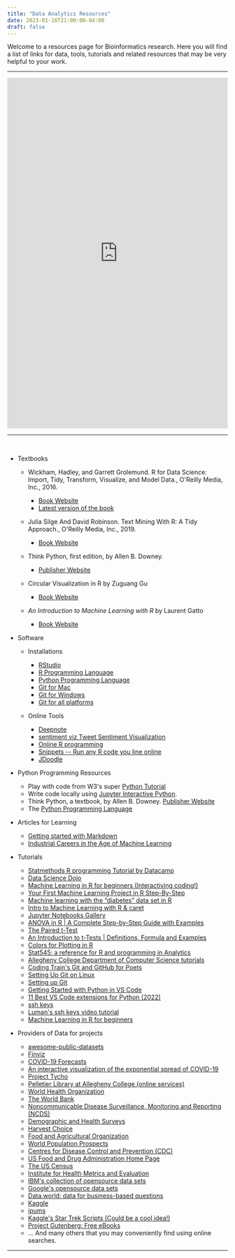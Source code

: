 ```yaml
---
title: "Data Analytics Resources"
date: 2023-01-16T21:00:00-04:00
draft: false
---
```


Welcome to a resources page for Bioinformatics research. Here you will find a list of links for data, tools, tutorials and related resources that may be very helpful to your work.

---

<iframe width='100%' height='800' src='https://rdrr.io/snippets/embed/' frameborder='0'></iframe>

---

<!-- add a line drop -->
<center>
&#x200B;
</center>

* Textbooks

  * Wickham, Hadley, and Garrett Grolemund. R for Data Science: Import, Tidy, Transform, Visualize, and Model Data., O'Reilly Media, Inc., 2016.

    * [Book Website](https://r4ds.had.co.nz/)
    * [Latest version of the book](https://r4ds.hadley.nz/)
  
  * Julia Silge And David Robinson. Text Mining With R: A Tidy Approach., O'Reilly Media, Inc., 2019.
    * [Book Website](https://www.tidytextmining.com/)
  
  * Think Python, first edition, by Allen B. Downey.
    * [Publisher Website](https://greenteapress.com/wp/)
  
  * Circular Visualization in R by Zuguang Gu
    * [Book Website](https://jokergoo.github.io/circlize_book/book/introduction.html)
  
  * _An Introduction to Machine Learning with R_  by Laurent Gatto
    * [Book Website](https://lgatto.github.io/IntroMachineLearningWithR/)

* Software
  * Installations
    * [RStudio](https://posit.co/)
    * [R Programming Language](https://cran.rstudio.com/)
    * [Python Programming Language](https://www.python.org/downloads/)
    * [Git for Mac](https://mac.github.com/)
    * [Git for Windows](https://windows.github.com/)
    * [Git for all platforms](https://git-scm.com/)

  * Online Tools
    * [Deepnote](https://deepnote.com/)
    * [sentiment viz Tweet Sentiment Visualization](https://www.csc2.ncsu.edu/faculty/healey/tweet_viz/tweet_app/)
    * [Online R programming](https://www.jdoodle.com/execute-r-online/)
    * [Snippets -- Run any R code you line online](https://rdrr.io/snippets/)
    * [JDoodle](https://www.jdoodle.com/execute-r-online/)

* Python Programming Resources
  * Play with code from W3's super [Python Tutorial](https://www.w3schools.com/python/)
  * Write code locally using [Jupyter Interactive Python](http://oliverbonhamcarter.com/live/).
  * Think Python, a textbook, by Allen B. Downey.
[Publisher Website](https://greenteapress.com/wp/)
  * The [Python Programming Language](https://www.python.org/downloads/)

* Articles for Learning
  * [Getting started with Markdown](https://www.markdownguide.org/getting-started/)
  * [Industrial Careers in the Age of Machine Learning](https://teguar.com/industrial-careers-in-the-age-of-machine-learning/)

* Tutorials
  * [Statmethods R programming Tutorial by Datacamp](https://www.statmethods.net/)
  * [Data Science Dojo](https://code.datasciencedojo.com/datasciencedojo/tutorials)
  * [Machine Learning in R for beginners (Interactiving coding!)](https://www.datacamp.com/tutorial/machine-learning-in-r#fiveYo)
  * [Your First Machine Learning Project in R Step-By-Step](https://machinelearningmastery.com/machine-learning-in-r-step-by-step/)
  * [Machine learning with the “diabetes” data set in R](https://towardsdatascience.com/machine-learning-with-the-diabetes-data-set-in-r-11fa7ae944d0)
  * [Intro to Machine Learning with R & caret](https://www.youtube.com/watch?v=z8PRU46I3NY)
  * [Jupyter Notebooks Gallery](https://notebook.community/)
  * [ANOVA in R | A Complete Step-by-Step Guide with Examples](https://www.scribbr.com/statistics/anova-in-r/)
  * [The Paired t-Test](https://www.jmp.com/en_us/statistics-knowledge-portal/t-test/paired-t-test.html)
  * [An Introduction to t-Tests | Definitions, Formula and Examples](https://www.scribbr.com/statistics/t-test/#frequently-asked-questions-about-t-tests)
  * [Colors for Plotting in R](https://thomasleeper.com/Rcourse/Tutorials/plotcolors.html)
  * [Stat545: a reference for R and programming in Analytics](https://stat545.com/)
  * [Allegheny College Department of Computer Science tutorials](https://www.youtube.com/playlist?list=PLsYZRXov75ZHSwWiCk0-jd1RcTuu_-zmD)
  * [Coding Train's Git and GitHub for Poets](https://www.youtube.com/playlist?list=PLRqwX-V7Uu6ZF9C0YMKuns9sLDzK6zoiV)
  * [Setting Up Git on Linux](https://www.digitalocean.com/community/tutorials/how-to-install-git-on-ubuntu-20-04)
  * [Setting up Git](https://swcarpentry.github.io/git-novice/02-setup/index.html)
  * [Getting Started with Python in VS Code](https://code.visualstudio.com/docs/python/python-tutorial)
  * [11 Best VS Code extensions for Python (2022)](https://towardsthecloud.com/best-vscode-extensions-python)
  * [ssh keys](https://www.ssh.com/ssh/keygen/)
  * [Luman's ssh keys video tutorial](https://www.youtube.com/watch?v=qEPjUGQFmzQ&list=PLsYZRXov75ZHSwWiCk0-jd1RcTuu_-zmD)
  * [Machine Learning in R for beginners](https://www.datacamp.com/tutorial/machine-learning-in-r)

* Providers of Data for projects
  * [awesome-public-datasets](https://github.com/awesomedata/awesome-public-datasets)
  * [Finviz](https://finviz.com/)
  * [COVID-19 Forecasts](https://www.cdc.gov/coronavirus/2019-ncov/science/forecasting/forecasting-us.html)
  * [An interactive visualization of the exponential spread of COVID-19](https://91-divoc.com/pages/covid-visualization/)
  * [Project Tycho](https://www.tycho.pitt.edu/)
  * [Pelletier Library at Allegheny College (online services)](https://allegheny.libguides.com/az.php)
  * [World Health Organization](http://www.who.int/)
  * [The World Bank](https://www.worldbank.org/)
  * [Noncommunicable Disease Surveillance, Monitoring and Reporting (NCDS)](https://www.who.int/ncds/surveillance/en/)
  * [Demographic and Health Surveys](https://dhsprogram.com/)
  * [Harvest Choice](https://harvestchoice.org/)
  * [Food and Agricultural Organization](http://www.fao.org/home/en/)
  * [World Population Prospects](https://population.un.org/wpp/)
  * [Centres for Disease Control and Prevention (CDC)](https://www.cdc.gov/)
  * [US Food and Drug Administration Home Page](https://www.fda.gov/)
  * [The US Census](https://www.census.gov)
  * [Institute for Health Metrics and Evaluation](www.healthdata.org/)
  * [IBM's collection of opensource data sets](https://developer.ibm.com/exchanges/data/)
  * [Google's opensource data sets](https://research.google/tools/datasets/)
  * [Data.world: data for business-based questions](https://data.world/)
  * [Kaggle](https://www.kaggle.com/)
  * [ipums](https://www.ipums.org/)
  * [Kaggle's Star Trek Scripts (Could be a cool idea!)](https://www.kaggle.com/gjbroughton/start-trek-scripts)
  * [Project Gutenberg: Free eBooks](https://www.gutenberg.org/)
  * ... And many others that you may conveniently find using online searches.

---

